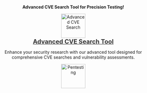 <b><p align="center">Advanced CVE Search Tool for Precision Testing!</p></b>

<p align="center">
    <a href="https://github.com/yourusername/advanced-cve-search" target="_blank">
        <img src="https://img.icons8.com/ios-filled/50/000000/bug.png" alt="Advanced CVE Search" style="width: 80px; height: auto; transition: transform 0.3s ease;"/>
        <br/>
        <span style="font-size: 20px; font-weight: bold; color: #333;">Advanced CVE Search Tool</span>
    </a>
</p>

<p align="center">Enhance your security research with our advanced tool designed for comprehensive CVE searches and vulnerability assessments.</p>

<p align="center">
    <img src="https://img.icons8.com/ios-filled/50/000000/security-checked.png" alt="Pentesting" style="width: 80px; height: auto;"/>
</p>
